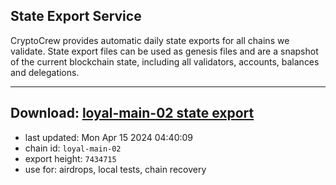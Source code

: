 ## State Export Service
CryptoCrew provides automatic daily state exports for all chains we validate. State export files can be used as genesis files and are a snapshot of the current blockchain state, including all validators, accounts, balances and delegations.

---
**Download: [loyal-main-02 state export](https://dl-eu2.ccvalidators.com/SERVICE/loyal/loyal-main-02_export_7434715.json)**
---

- last updated: Mon Apr 15 2024 04:40:09
- chain id: `loyal-main-02`
- export height: `7434715`
- use for: airdrops, local tests, chain recovery
